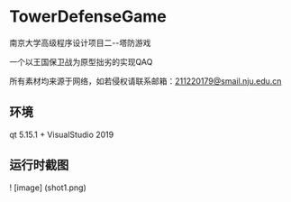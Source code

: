 # TowerDefenseGame

南京大学高级程序设计项目二--塔防游戏

一个以王国保卫战为原型拙劣的实现QAQ

所有素材均来源于网络，如若侵权请联系邮箱：211220179@smail.nju.edu.cn

## 环境 

qt 5.15.1 + VisualStudio 2019

## 运行时截图

! [image]  (shot1.png)  
